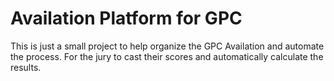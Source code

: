 # Availation Platform for GPC

This is just a small project to help organize the GPC Availation and automate the process. For the jury to cast their scores and automatically calculate the results.

